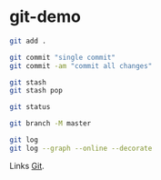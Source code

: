 # git-demo

```bash
git add .

git commit "single commit"
git commit -am "commit all changes"

git stash
git stash pop

git status

git branch -M master

git log
git log --graph --online --decorate
```

Links [Git](https://www.youtube.com/watch?v=ecK3EnyGD8o).
